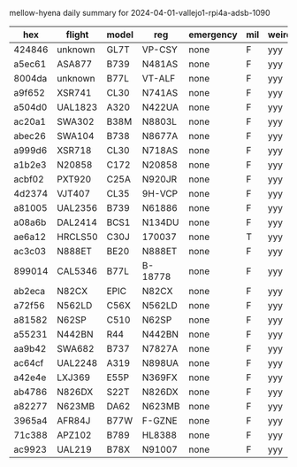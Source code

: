 mellow-hyena daily summary for 2024-04-01-vallejo1-rpi4a-adsb-1090

|hex|flight|model|reg|emergency|mil|weirdo|
|--|--|--|--|--|--|--|
|424846|unknown|GL7T|VP-CSY|none|F|yyy|
|a5ec61|ASA877|B739|N481AS|none|F|yyy|
|8004da|unknown|B77L|VT-ALF|none|F|yyy|
|a9f652|XSR741|CL30|N741AS|none|F|yyy|
|a504d0|UAL1823|A320|N422UA|none|F|yyy|
|ac20a1|SWA302|B38M|N8803L|none|F|yyy|
|abec26|SWA104|B738|N8677A|none|F|yyy|
|a999d6|XSR718|CL30|N718AS|none|F|yyy|
|a1b2e3|N20858|C172|N20858|none|F|yyy|
|acbf02|PXT920|C25A|N920JR|none|F|yyy|
|4d2374|VJT407|CL35|9H-VCP|none|F|yyy|
|a81005|UAL2356|B739|N61886|none|F|yyy|
|a08a6b|DAL2414|BCS1|N134DU|none|F|yyy|
|ae6a12|HRCLS50|C30J|170037|none|T|yyy|
|ac3c03|N888ET|BE20|N888ET|none|F|yyy|
|899014|CAL5346|B77L|B-18778|none|F|yyy|
|ab2eca|N82CX|EPIC|N82CX|none|F|yyy|
|a72f56|N562LD|C56X|N562LD|none|F|yyy|
|a81582|N62SP|C510|N62SP|none|F|yyy|
|a55231|N442BN|R44|N442BN|none|F|yyy|
|aa9b42|SWA682|B737|N7827A|none|F|yyy|
|ac64cf|UAL2248|A319|N898UA|none|F|yyy|
|a42e4e|LXJ369|E55P|N369FX|none|F|yyy|
|ab4786|N826DX|S22T|N826DX|none|F|yyy|
|a82277|N623MB|DA62|N623MB|none|F|yyy|
|3965a4|AFR84J|B77W|F-GZNE|none|F|yyy|
|71c388|APZ102|B789|HL8388|none|F|yyy|
|ac9923|UAL219|B78X|N91007|none|F|yyy|
